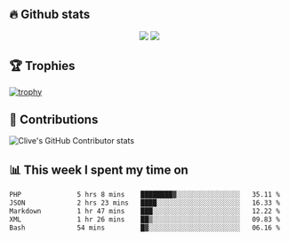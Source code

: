 ## &#128293; Github stats

<!-- GitHub Readme Streak Stats - https://github.com/DenverCoder1/github-readme-streak-stats -->
<p align="center">

<picture>
  <source 
    srcset="https://github-readme-stats.vercel.app/api?username=clivewalkden&count_private=true&show_icons=true&theme=darcula"
    media="(prefers-color-scheme: dark)"
  />
  <source
    srcset="https://github-readme-stats.vercel.app/api?username=clivewalkden&count_private=true&show_icons=true&theme=calm"
    media="(prefers-color-scheme: light), (prefers-color-scheme: no-preference)"
  />
  <img src="https://github-readme-stats.vercel.app/api?username=clivewalkden&count_private=true&show_icons=true&theme=darcula" />
</picture>

<a href="https://git.io/streak-stats" target="_blank">
  <img src="http://github-readme-streak-stats.herokuapp.com?user=clivewalkden&theme=darcula&date_format=j%20M%5B%20Y%5D" />
</a>

</p>

## &#127942; Trophies
[![trophy](https://github-profile-trophy.vercel.app/?username=clivewalkden&theme=onedark)](https://github.com/clivewalkden/github-profile-trophy)

## &#129309; Contributions
![Clive's GitHub Contributor stats](https://github-contributor-stats.vercel.app/api?username=clivewalkden)

## &#128202; This week I spent my time on
<!--START_SECTION:waka-->

```txt
PHP              5 hrs 8 mins    ████████▓░░░░░░░░░░░░░░░░   35.11 %
JSON             2 hrs 23 mins   ████░░░░░░░░░░░░░░░░░░░░░   16.33 %
Markdown         1 hr 47 mins    ███░░░░░░░░░░░░░░░░░░░░░░   12.22 %
XML              1 hr 26 mins    ██▒░░░░░░░░░░░░░░░░░░░░░░   09.83 %
Bash             54 mins         █▓░░░░░░░░░░░░░░░░░░░░░░░   06.16 %
```

<!--END_SECTION:waka-->
